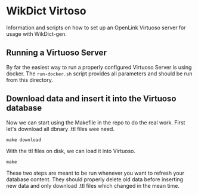 # WikDict Virtoso

Information and scripts on how to set up an OpenLink Virtuoso server for usage with WikDict-gen.

## Running a Virtuoso Server

By far the easiest way to run a properly configured Virtuoso Server is using
docker. The `run-docker.sh` script provides all parameters and should be run
from this directory.

## Download data and insert it into the Virtuoso database

Now we can start using the Makefile in the repo to do the real work. First let's download all dbnary .ttl files wee need.

    make download

With the ttl files on disk, we can load it into Virtuoso.

    make

These two steps are meant to be run whenever you want to refresh your database content. They should properly delete old data before inserting new data and only download .ttl files which changed in the mean time.
